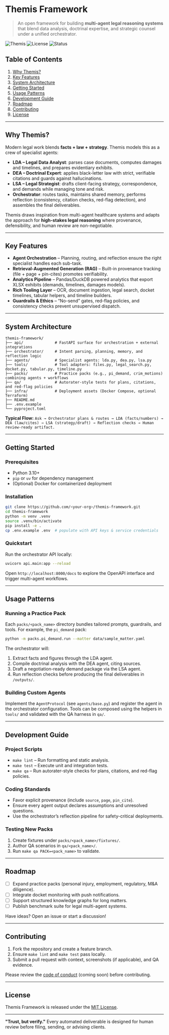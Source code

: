 # Themis Framework

> An open framework for building **multi-agent legal reasoning systems** that blend data analysis, doctrinal expertise, and strategic counsel under a unified orchestrator.

![Themis](https://img.shields.io/badge/agentic-legal-blue)
![License](https://img.shields.io/badge/license-MIT-green)
![Status](https://img.shields.io/badge/status-alpha-orange)

## Table of Contents

1. [Why Themis?](#why-themis)
2. [Key Features](#key-features)
3. [System Architecture](#system-architecture)
4. [Getting Started](#getting-started)
5. [Usage Patterns](#usage-patterns)
6. [Development Guide](#development-guide)
7. [Roadmap](#roadmap)
8. [Contributing](#contributing)
9. [License](#license)

---

## Why Themis?

Modern legal work blends **facts + law + strategy**. Themis models this as a crew of specialist agents:

- **LDA – Legal Data Analyst**: parses case documents, computes damages and timelines, and prepares evidentiary exhibits.
- **DEA – Doctrinal Expert**: applies black-letter law with strict, verifiable citations and guards against hallucinations.
- **LSA – Legal Strategist**: drafts client-facing strategy, correspondence, and demands while managing tone and risk.
- **Orchestrator**: routes tasks, maintains shared memory, performs reflection (consistency, citation checks, red-flag detection), and assembles the final deliverables.

Themis draws inspiration from multi-agent healthcare systems and adapts the approach for **high-stakes legal reasoning** where provenance, defensibility, and human review are non-negotiable.

---

## Key Features

- **Agent Orchestration** – Planning, routing, and reflection ensure the right specialist handles each sub-task.
- **Retrieval-Augmented Generation (RAG)** – Built-in provenance tracking (file + page + pin-cites) promotes verifiability.
- **Analytics Pipeline** – Pandas/DuckDB powered analytics that export XLSX exhibits (demands, timelines, damages models).
- **Rich Tooling Layer** – OCR, document ingestion, legal search, docket timelines, tabular helpers, and timeline builders.
- **Guardrails & Ethics** – “No-send” gates, red-flag policies, and consistency checks prevent unsupervised dispatch.

---

## System Architecture

```
themis-framework/
├── api/              # FastAPI surface for orchestration + external integrations
├── orchestrator/     # Intent parsing, planning, memory, and reflection logic
├── agents/           # Specialist agents: lda.py, dea.py, lsa.py
├── tools/            # Tool adapters: files.py, legal_search.py, docket.py, tabular.py, timeline.py
├── packs/            # Practice packs (e.g., pi_demand, crim_motions) combining agents + workflows
├── qa/               # Autorater-style tests for plans, citations, and red-flag policies
├── infra/            # Deployment assets (Docker Compose, optional Terraform)
├── README.md
├── .env.example
└── pyproject.toml
```

**Typical Flow:** `Ask → Orchestrator plans & routes → LDA (facts/numbers) → DEA (law/cites) → LSA (strategy/draft) → Reflection checks → Human review-ready artifact.`

---

## Getting Started

### Prerequisites

- Python 3.10+
- `pip` or `uv` for dependency management
- (Optional) Docker for containerized deployment

### Installation

```bash
git clone https://github.com/<your-org>/themis-framework.git
cd themis-framework
python -m venv .venv
source .venv/bin/activate
pip install -e .
cp .env.example .env  # populate with API keys & service credentials
```

### Quickstart

Run the orchestrator API locally:

```bash
uvicorn api.main:app --reload
```

Open `http://localhost:8000/docs` to explore the OpenAPI interface and trigger multi-agent workflows.

---

## Usage Patterns

### Running a Practice Pack

Each `packs/<pack_name>` directory bundles tailored prompts, guardrails, and tools. For example, the `pi_demand` pack:

```bash
python -m packs.pi_demand.run --matter data/sample_matter.yaml
```

The orchestrator will:

1. Extract facts and figures through the LDA agent.
2. Compile doctrinal analysis with the DEA agent, citing sources.
3. Draft a negotiation-ready demand package via the LSA agent.
4. Run reflection checks before producing the final deliverables in `/outputs/`.

### Building Custom Agents

Implement the `AgentProtocol` (see `agents/base.py`) and register the agent in the orchestrator configuration. Tools can be composed using the helpers in `tools/` and validated with the QA harness in `qa/`.

---

## Development Guide

### Project Scripts

- `make lint` – Run formatting and static analysis.
- `make test` – Execute unit and integration tests.
- `make qa` – Run autorater-style checks for plans, citations, and red-flag policies.

### Coding Standards

- Favor explicit provenance (include `source`, `page`, `pin_cite`).
- Ensure every agent output declares assumptions and unresolved questions.
- Use the orchestrator’s reflection pipeline for safety-critical deployments.

### Testing New Packs

1. Create fixtures under `packs/<pack_name>/fixtures/`.
2. Author QA scenarios in `qa/<pack_name>/`.
3. Run `make qa PACK=<pack_name>` to validate.

---

## Roadmap

- [ ] Expand practice packs (personal injury, employment, regulatory, M&A diligence).
- [ ] Integrate docket monitoring with push notifications.
- [ ] Support structured knowledge graphs for long matters.
- [ ] Publish benchmark suite for legal multi-agent systems.

Have ideas? Open an issue or start a discussion!

---

## Contributing

1. Fork the repository and create a feature branch.
2. Ensure `make lint` and `make test` pass locally.
3. Submit a pull request with context, screenshots (if applicable), and QA evidence.

Please review the [code of conduct](CODE_OF_CONDUCT.md) (coming soon) before contributing.

---

## License

Themis Framework is released under the [MIT License](LICENSE).

---

**"Trust, but verify."** Every automated deliverable is designed for human review before filing, sending, or advising clients.

